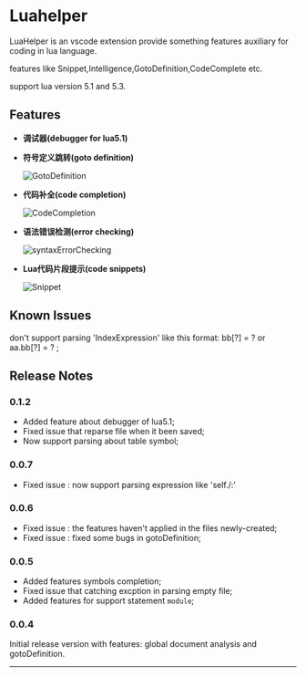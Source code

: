 # Luahelper


LuaHelper is an vscode extension provide something features auxiliary for coding in lua language.

features like Snippet,Intelligence,GotoDefinition,CodeComplete etc.

support lua version 5.1 and 5.3.


## Features
- **调试器(debugger for lua5.1)**


- **符号定义跳转(goto definition)**

    ![GotoDefinition ](https://gitee.com/debugconsole/luahelper/raw/master/res/GotoDefined.gif)


- **代码补全(code completion)**

    ![CodeCompletion ](https://gitee.com/debugconsole/luahelper/raw/master/res/CodeCompletion.gif)


- **语法错误检测(error checking)**

    ![syntaxErrorChecking ](https://gitee.com/debugconsole/luahelper/raw/master/res/ErrorChech.gif)


- **Lua代码片段提示(code snippets)**

    ![Snippet ](https://gitee.com/debugconsole/luahelper/raw/master/res/Snippet.gif)


## Known Issues

don't support parsing 'IndexExpression' like this format: bb[?] = ? or aa.bb[?] = ? ;

## Release Notes

### 0.1.2

* Added feature about debugger of lua5.1;
* Fixed issue that reparse file when it been saved;
* Now support parsing about table symbol;

### 0.0.7

* Fixed issue : now support parsing expression like 'self./:' 

### 0.0.6

* Fixed issue : the features haven't applied in the files newly-created; 
* Fixed issue : fixed some bugs in gotoDefinition;

### 0.0.5

* Added features symbols completion;
* Fixed issue that catching excption in parsing empty file;
* Added features for support statement `module`;

### 0.0.4

Initial release version with features: global document analysis and gotoDefinition.



-----------------------------------------------------------------------------------------------------------
